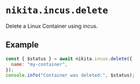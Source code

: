 # `nikita.incus.delete`

Delete a Linux Container using incus.

## Example

```js
const { $status } = await nikita.incus.delete({
  name: "my-container",
});
console.info("Container was deleted:", $status);
```
